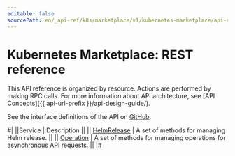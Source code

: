 ```yaml
---
editable: false
sourcePath: en/_api-ref/k8s/marketplace/v1/kubernetes-marketplace/api-ref/index.md
---
```


# Kubernetes Marketplace: REST reference

This API reference is organized by resource. Actions are performed by making RPC calls. For more information about API architecture, see [API Concepts]({{ api-url-prefix }}/api-design-guide/).

See the interface definitions of the API on [GitHub](https://github.com/yandex-cloud/cloudapi).

#|
||Service | Description ||
|| [HelmRelease](HelmRelease/index.md) | A set of methods for managing Helm release. ||
|| [Operation](Operation/index.md) | A set of methods for managing operations for asynchronous API requests. ||
|#